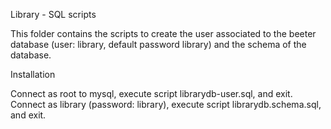 
Library - SQL scripts

This folder contains the scripts to create the user associated to the beeter database (user: library, default password library) and the schema of the database.

Installation

Connect as root to mysql, execute script librarydb-user.sql, and exit.
Connect as library (password: library), execute script librarydb.schema.sql, and exit.
